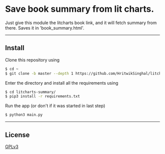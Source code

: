 # Save book summary from lit charts.

Just give this module the litcharts book link, and it will fetch summary from there. 
Saves it in 'book_summary.html'.

---

## Install

Clone this repository using

```sh
$ cd ~
$ git clone -b master --depth 1 https://github.com/HritwikSinghal/litcharts-summary
```

Enter the directory and install all the requirements using

```sh
$ cd litcharts-summary/
$ pip3 install -r requirements.txt
```

Run the app (or don't if it was started in last step)

```sh
$ python3 main.py
```

---

## License

[GPLv3](/LICENSE)
